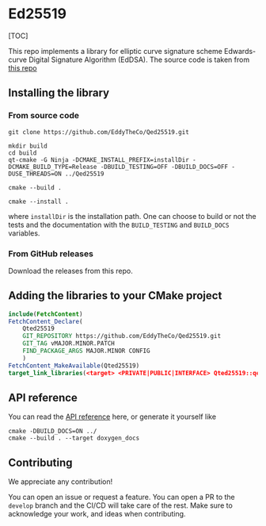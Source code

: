 # Ed25519

[TOC]

This repo implements a library for elliptic curve signature scheme Edwards-curve Digital Signature Algorithm (EdDSA).
The source code is taken from [this repo](https://github.com/orlp/ed25519)

## Installing the library 

### From source code
```
git clone https://github.com/EddyTheCo/Qed25519.git 

mkdir build
cd build
qt-cmake -G Ninja -DCMAKE_INSTALL_PREFIX=installDir -DCMAKE_BUILD_TYPE=Release -DBUILD_TESTING=OFF -DBUILD_DOCS=OFF -DUSE_THREADS=ON ../Qed25519

cmake --build . 

cmake --install . 
```
where `installDir` is the installation path.
One can choose to build or not the tests and the documentation with the `BUILD_TESTING` and `BUILD_DOCS` variables.

### From GitHub releases
Download the releases from this repo. 

## Adding the libraries to your CMake project 

```CMake
include(FetchContent)
FetchContent_Declare(
	Qted25519	
	GIT_REPOSITORY https://github.com/EddyTheCo/Qed25519.git
	GIT_TAG vMAJOR.MINOR.PATCH 
	FIND_PACKAGE_ARGS MAJOR.MINOR CONFIG  
	)
FetchContent_MakeAvailable(Qted25519)
target_link_libraries(<target> <PRIVATE|PUBLIC|INTERFACE> Qted25519::qed25519)
```

## API reference

You can read the [API reference](https://eddytheco.github.io/Qed25519/) here, or generate it yourself like
```
cmake -DBUILD_DOCS=ON ../
cmake --build . --target doxygen_docs
```

## Contributing

We appreciate any contribution!


You can open an issue or request a feature.
You can open a PR to the `develop` branch and the CI/CD will take care of the rest.
Make sure to acknowledge your work, and ideas when contributing.

